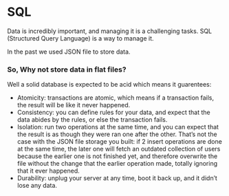 # SQL

Data is incredibly important, and managing it is a challenging tasks.
SQL (Structured Query Language) is a way to manage it.

In the past we used JSON file to store data.

### So, Why not store data in flat files?

Well a solid database is expected to be acid which means it guarentees:
- Atomicity: transactions are atomic, which means if a transaction fails, the result will be like it never happened.
- Consistency: you can define rules for your data, and expect that the data abides by the rules, or else the transaction fails.
- Isolation: run two operations at the same time, and you can expect that the result is as though they were ran one after the other. That’s not the case with the JSON file storage you built: if 2 insert operations are done at the same time, the later one will fetch an outdated collection of users because the earlier one is not finished yet, and therefore overwrite the file without the change that the earlier operation made, totally ignoring that it ever happened.
- Durability: unplug your server at any time, boot it back up, and it didn’t lose any data.
